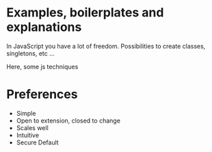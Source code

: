 # Examples, boilerplates and explanations


In JavaScript you have a lot of freedom. Possibilities to create classes, singletons, etc ...

Here, some js techniques



# Preferences

* Simple
* Open to extension, closed to change
* Scales well
* Intuitive
* Secure Default
